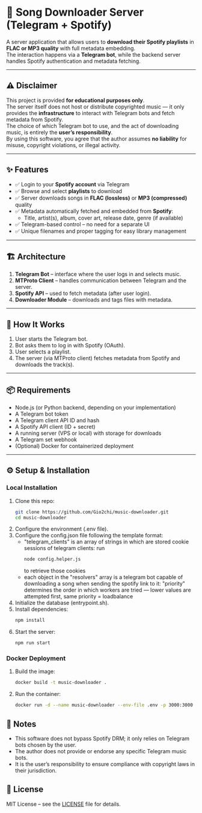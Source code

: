 # 🎵 Song Downloader Server (Telegram + Spotify)

A server application that allows users to **download their Spotify playlists** in **FLAC or MP3 quality** with full metadata embedding.  
The interaction happens via a **Telegram bot**, while the backend server handles Spotify authentication and metadata fetching.  

---

## ⚠️ Disclaimer
This project is provided **for educational purposes only**.  
The server itself does not host or distribute copyrighted music — it only provides the **infrastructure** to interact with Telegram bots and fetch metadata from Spotify.  
The choice of which Telegram bot to use, and the act of downloading music, is entirely the **user’s responsibility**.  
By using this software, you agree that the author assumes **no liability** for misuse, copyright violations, or illegal activity.  

---

## ✨ Features
- ✅ Login to your **Spotify account** via Telegram  
- ✅ Browse and select **playlists** to download  
- ✅ Server downloads songs in **FLAC (lossless)** or **MP3 (compressed)** quality  
- ✅ Metadata automatically fetched and embedded from **Spotify**:
  - Title, artist(s), album, cover art, release date, genre (if available)  
- ✅ Telegram-based control – no need for a separate UI  
- ✅ Unique filenames and proper tagging for easy library management  

---

## 🏗️ Architecture
1. **Telegram Bot** – interface where the user logs in and selects music.  
2. **MTProto Client** – handles communication between Telegram and the server.  
3. **Spotify API** – used to fetch metadata (after user login).  
4. **Downloader Module** – downloads and tags files with metadata.  

---

## 🚀 How It Works
1. User starts the Telegram bot.  
2. Bot asks them to log in with Spotify (OAuth).  
3. User selects a playlist.  
4. The server (via MTProto client) fetches metadata from Spotify and downloads the track(s).  

---

## 📦 Requirements
- Node.js (or Python backend, depending on your implementation)  
- A Telegram bot token  
- A Telegram client API ID and hash  
- A Spotify API client (ID + secret)  
- A running server (VPS or local) with storage for downloads  
- A Telegram set webhook
- (Optional) Docker for containerized deployment  

---

## ⚙️ Setup & Installation

### Local Installation
1. Clone this repo:
   ```bash
   git clone https://github.com/Gio2chi/music-downloader.git
   cd music-downloader
   ```
2. Configure the environment (.env file).
3. Configure the config.json file following the template format:
   - "telegram_clients" is an array of strings in which are stored cookie sessions of telegram clients:
     run 
     ```bash
     node config.helper.js
     ```
     to retrieve those cookies
   - each object in the "resolvers" array is a telegram bot capable of downloading a song when sending the spotify link to it:
       "priority" determines the order in which workers are tried — lower values are attempted first, same priority = loadbalance 
4. Initialize the database (entrypoint.sh).
5. Install dependencies:
   ```bash
   npm install
   ```
6. Start the server:
   ```bash
   npm run start
   ```
### Docker Deployment
1. Build the image:
   ```bash
   docker build -t music-downloader .
   ```
2. Run the container:
   ```bash
   docker run -d --name music-downloader --env-file .env -p 3000:3000 music-downloader
   ```
## 📌 Notes
 - This software does not bypass Spotify DRM; it only relies on Telegram bots chosen by the user.
 - The author does not provide or endorse any specific Telegram music bots.
 - It is the user’s responsibility to ensure compliance with copyright laws in their jurisdiction.

## 📜 License
MIT License – see the [LICENSE](LICENSE) file for details.
